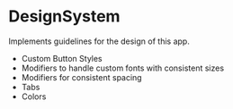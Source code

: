 # DesignSystem

Implements guidelines for the design of this app.

* Custom Button Styles
* Modifiers to handle custom fonts with consistent sizes
* Modifiers for consistent spacing
* Tabs
* Colors

